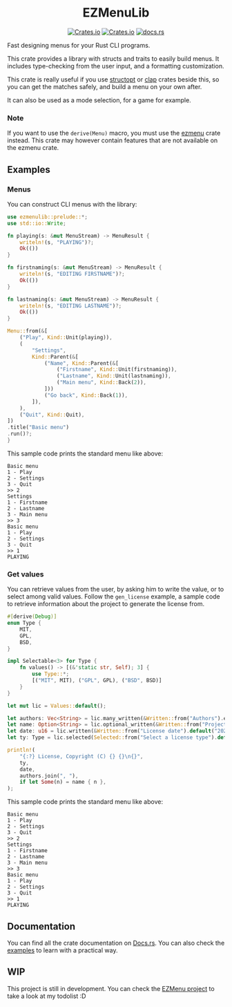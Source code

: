<div style="text-align: center;">

# EZMenuLib

[![Crates.io](https://img.shields.io/crates/l/ezmenulib?style=flat-square)](./LICENSE)
[![Crates.io](https://img.shields.io/crates/v/ezmenulib?style=flat-square)](https://crates.io/crates/ezmenulib)
[![docs.rs](https://img.shields.io/docsrs/ezmenulib?style=flat-square)](https://docs.rs/ezmenulib)
</div>

Fast designing menus for your Rust CLI programs.

This crate provides a library with structs and traits to easily build menus.
It includes type-checking from the user input, and a formatting customization.

This crate is really useful if you use [structopt](https://docs.rs/structopt/)
or [clap](https://docs.rs/clap/) crates beside this, so you can get the matches safely, and
build a menu on your own after.

It can also be used as a mode selection, for a game for example.

### Note

If you want to use the `derive(Menu)` macro,
you must use the [ezmenu](https://docs.rs/ezmenu/) crate instead.
This crate may however contain features that are not available on the ezmenu crate.

## Examples

### Menus

You can construct CLI menus with the library:

```rust
use ezmenulib::prelude::*;
use std::io::Write;

fn playing(s: &mut MenuStream) -> MenuResult {
    writeln!(s, "PLAYING")?;
    Ok(())
}

fn firstnaming(s: &mut MenuStream) -> MenuResult {
    writeln!(s, "EDITING FIRSTNAME")?;
    Ok(())
}

fn lastnaming(s: &mut MenuStream) -> MenuResult {
    writeln!(s, "EDITING LASTNAME")?;
    Ok(())
}

Menu::from(&[
    ("Play", Kind::Unit(playing)),
    (
        "Settings",
        Kind::Parent(&[
            ("Name", Kind::Parent(&[
                ("Firstname", Kind::Unit(firstnaming)),
                ("Lastname", Kind::Unit(lastnaming)),
                ("Main menu", Kind::Back(2)),
            ]))
            ("Go back", Kind::Back(1)),
        ]),
    ),
    ("Quit", Kind::Quit),
])
.title("Basic menu")
.run()?;
}
```

This sample code prints the standard menu like above:

```
Basic menu
1 - Play
2 - Settings
3 - Quit
>> 2
Settings
1 - Firstname
2 - Lastname
3 - Main menu
>> 3
Basic menu
1 - Play
2 - Settings
3 - Quit
>> 1
PLAYING
```

### Get values

You can retrieve values from the user, by asking him to write the value, or to select among valid values. Follow the `gen_license` example, a sample code to retrieve information about the project to generate the license from.

```rust
#[derive(Debug)]
enum Type {
    MIT,
    GPL,
    BSD,
}

impl Selectable<3> for Type {
    fn values() -> [(&'static str, Self); 3] {
        use Type::*;
        [("MIT", MIT), ("GPL", GPL), ("BSD", BSD)]
    }
}

let mut lic = Values::default();

let authors: Vec<String> = lic.many_written(&Written::from("Authors").example("Ahmad, ..."), ", ")?;
let name: Option<String> = lic.optional_written(&Written::from("Project name"))?;
let date: u16 = lic.written(&Written::from("License date").default("2022"))?;
let ty: Type = lic.selected(Selected::from("Select a license type").default(0))?;

println!(
    "{:?} License, Copyright (C) {} {}\n{}",
    ty,
    date,
    authors.join(", "),
    if let Some(n) = name { n },
);
```

This sample code prints the standard menu like above:

```
Basic menu
1 - Play
2 - Settings
3 - Quit
>> 2
Settings
1 - Firstname
2 - Lastname
3 - Main menu
>> 3
Basic menu
1 - Play
2 - Settings
3 - Quit
>> 1
PLAYING
```

## Documentation

You can find all the crate documentation on [Docs.rs](https://docs.rs/ezmenulib).
You can also check the [examples](examples) to learn with a practical way.

## WIP

This project is still in development.
You can check the [EZMenu project](https://github.com/users/ahbalbk/projects/4) to take a look at my todolist :D